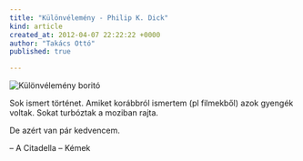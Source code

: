 ```yaml
---
title: "Különvélemény - Philip K. Dick"
kind: article
created_at: 2012-04-07 22:22:22 +0000
author: "Takács Ottó"
published: true

---
```

![Különvélemény boritó](http://moly.hu/system/covers/normal/covers_35870.jpg?1255627551)

Sok ismert történet. Amiket korábbról ismertem (pl filmekből) azok gyengék voltak. Sokat turbóztak a moziban rajta.

De azért van pár kedvencem.

– A Citadella 
– Kémek

<!--break-->

<div class='old-comments'></div>